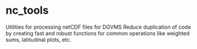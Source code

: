 # nc_tools
Utilities for processing netCDF files for DGVMS
Reduce duplication of code by creating fast and robust functions for common operations like weighted sums,
latitudinal plots, etc.
